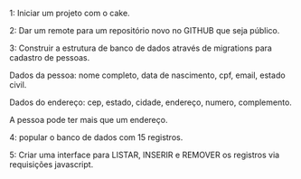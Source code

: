 1: Iniciar um projeto com o cake.

2: Dar um remote para um repositório novo no GITHUB que seja público.

3: Construir a estrutura de banco de dados através de migrations para cadastro de pessoas.

Dados da pessoa: nome completo, data de nascimento, cpf, email, estado civil.

Dados do endereço: cep, estado, cidade, endereço, numero, complemento.

A pessoa pode ter mais que um endereço.

4: popular o banco de dados com 15 registros.

5: Criar uma interface para LISTAR, INSERIR e REMOVER os registros via requisições javascript.
